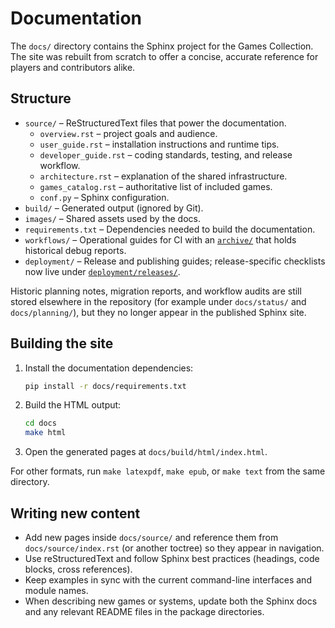 # Documentation

The `docs/` directory contains the Sphinx project for the Games Collection. The
site was rebuilt from scratch to offer a concise, accurate reference for players
and contributors alike.

## Structure

- `source/` – ReStructuredText files that power the documentation.
  - `overview.rst` – project goals and audience.
  - `user_guide.rst` – installation instructions and runtime tips.
  - `developer_guide.rst` – coding standards, testing, and release workflow.
  - `architecture.rst` – explanation of the shared infrastructure.
  - `games_catalog.rst` – authoritative list of included games.
  - `conf.py` – Sphinx configuration.
- `build/` – Generated output (ignored by Git).
- `images/` – Shared assets used by the docs.
- `requirements.txt` – Dependencies needed to build the documentation.
- `workflows/` – Operational guides for CI with an [`archive/`](workflows/archive/README.md) that holds historical debug reports.
- `deployment/` – Release and publishing guides; release-specific checklists now live under [`deployment/releases/`](deployment/releases).

Historic planning notes, migration reports, and workflow audits are still stored
elsewhere in the repository (for example under `docs/status/` and
`docs/planning/`), but they no longer appear in the published Sphinx site.

## Building the site

1. Install the documentation dependencies:

   ```bash
   pip install -r docs/requirements.txt
   ```

1. Build the HTML output:

   ```bash
   cd docs
   make html
   ```

1. Open the generated pages at `docs/build/html/index.html`.

For other formats, run `make latexpdf`, `make epub`, or `make text` from the
same directory.

## Writing new content

- Add new pages inside `docs/source/` and reference them from
  `docs/source/index.rst` (or another toctree) so they appear in navigation.
- Use reStructuredText and follow Sphinx best practices (headings, code blocks,
  cross references).
- Keep examples in sync with the current command-line interfaces and module
  names.
- When describing new games or systems, update both the Sphinx docs and any
  relevant README files in the package directories.
